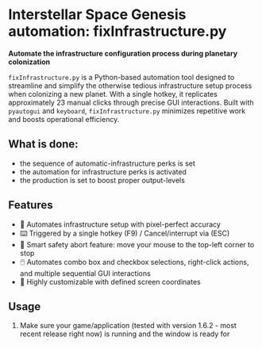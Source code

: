 # Interstellar Space Genesis automation: fixInfrastructure.py

**Automate the infrastructure configuration process during planetary colonization**

`fixInfrastructure.py` is a Python-based automation tool designed to streamline and simplify the otherwise tedious infrastructure setup process when colonizing a new planet. With a single hotkey, it replicates approximately 23 manual clicks through precise GUI interactions. Built with `pyautogui` and `keyboard`, `fixInfrastructure.py` minimizes repetitive work and boosts operational efficiency.

## What is done:

* the sequence of automatic-infrastructure perks is set
* the automation for infrastructure perks is activated
* the production is set to boost proper output-levels

## Features

* 🔁 Automates infrastructure setup with pixel-perfect accuracy
* ⌨️ Triggered by a single hotkey (F9) / Cancel/interrupt via (ESC)
* 🧠 Smart safety abort feature: move your mouse to the top-left corner to stop
* 🖱️ Automates combo box and checkbox selections, right-click actions, and multiple sequential GUI interactions
* 🧰 Highly customizable with defined screen coordinates

## Usage

1. Make sure your game/application (tested with version 1.6.2 - most recent release right now) is running and the window is ready for automation.
2. Run the script:

```bash
python fixInfrastructure.py
```

3. Switch to the application window.
4. Press `F9` to trigger the automation.
5. Press `ESC` anytime to terminate the script.

> **Note:** This script assumes fixed GUI element coordinates. You may need to adjust `(x, y)` positions based on your screen resolution or layout.

## Output

![]execution_screenshot.png()

## Requirements

All necessary dependencies are listed in the `requirements.txt` file:

```txt
pyautogui
keyboard
```

Install them with:

```bash
pip install -r requirements.txt
```

## Disclaimer

This tool simulates mouse and keyboard input. Ensure no sensitive applications are in focus while running it. Use responsibly. Cancel the automation if necessary with `ESC`!

## License

GPLv3

## Author

Crafted by a tired planetary administrator who'd rather automate than click 23 times each time.
